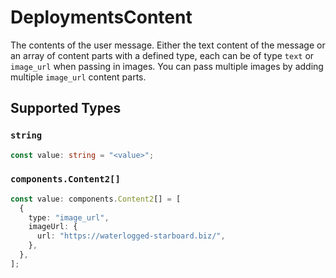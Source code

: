 # DeploymentsContent

The contents of the user message. Either the text content of the message or an array of content parts with a defined type, each can be of type `text` or `image_url` when passing in images. You can pass multiple images by adding multiple `image_url` content parts. 


## Supported Types

### `string`

```typescript
const value: string = "<value>";
```

### `components.Content2[]`

```typescript
const value: components.Content2[] = [
  {
    type: "image_url",
    imageUrl: {
      url: "https://waterlogged-starboard.biz/",
    },
  },
];
```

